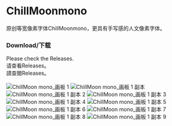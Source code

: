 # ChillMoonmono
原创等宽像素字体ChillMoonmono，更具有手写感的人文像素字体。
### Download/下载
Please check the Releases.<br>
请查看Releases。<br>
請查閱Releases。<br>
<br>
![ChillMoon mono_画板 1](https://github.com/Warren2060/ChillMoonmono/assets/87366329/b2798e56-fd17-45ff-b318-77288f8a7c9a)
![ChillMoon mono_画板 1 副本](https://github.com/Warren2060/ChillMoonmono/assets/87366329/7f149a9f-4db5-44cd-8ac9-41c6c9f8e2f0)
![ChillMoon mono_画板 1 副本 2](https://github.com/Warren2060/ChillMoonmono/assets/87366329/177ad0d8-4e0e-417a-9b17-77d01f456533)
![ChillMoon mono_画板 1 副本 3](https://github.com/Warren2060/ChillMoonmono/assets/87366329/5700fa95-b2d2-41b7-8df9-2b545cf50d67)
![ChillMoon mono_画板 1 副本 4](https://github.com/Warren2060/ChillMoonmono/assets/87366329/06161fca-4161-40f7-a774-65861a2935ab)
![ChillMoon mono_画板 1 副本 5](https://github.com/Warren2060/ChillMoonmono/assets/87366329/9992ab60-2b47-4c04-b57c-9a2ab44c8d87)
![ChillMoon mono_画板 1 副本 6](https://github.com/Warren2060/ChillMoonmono/assets/87366329/8313acf1-7142-4814-8df0-924fec0a5201)
![ChillMoon mono_画板 1 副本 7](https://github.com/Warren2060/ChillMoonmono/assets/87366329/ec73768c-2b7c-44dc-b866-c543f5c08fd6)
![ChillMoon mono_画板 1 副本 8](https://github.com/Warren2060/ChillMoonmono/assets/87366329/48234841-f944-4a85-9272-8a9a989acecd)
![ChillMoon mono_画板 1 副本 9](https://github.com/Warren2060/ChillMoonmono/assets/87366329/d86a6e94-2658-4e1f-a125-9f3b0f83f0e3)
